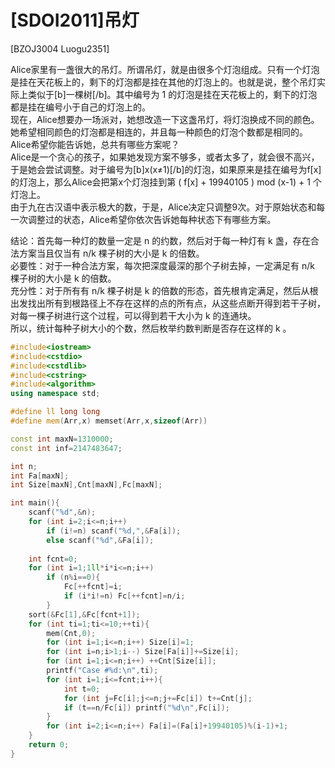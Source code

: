 # [SDOI2011]吊灯
[BZOJ3004 Luogu2351]

Alice家里有一盏很大的吊灯。所谓吊灯，就是由很多个灯泡组成。只有一个灯泡是挂在天花板上的，剩下的灯泡都是挂在其他的灯泡上的。也就是说，整个吊灯实际上类似于[b]一棵树[/b]。其中编号为 1 的灯泡是挂在天花板上的，剩下的灯泡都是挂在编号小于自己的灯泡上的。  
现在，Alice想要办一场派对，她想改造一下这盏吊灯，将灯泡换成不同的颜色。她希望相同颜色的灯泡都是相连的，并且每一种颜色的灯泡个数都是相同的。  
Alice希望你能告诉她，总共有哪些方案呢？  
Alice是一个贪心的孩子，如果她发现方案不够多，或者太多了，就会很不高兴，于是她会尝试调整。对于编号为[b]x(x≠1)[/b]的灯泡，如果原来是挂在编号为f[x]的灯泡上，那么Alice会把第x个灯泡挂到第 ( f[x] + 19940105 ) mod (x-1) + 1 个灯泡上。  
由于九在古汉语中表示极大的数，于是，Alice决定只调整9次。对于原始状态和每一次调整过的状态，Alice希望你依次告诉她每种状态下有哪些方案。

结论：首先每一种灯的数量一定是 n 的约数，然后对于每一种灯有 k 盏，存在合法方案当且仅当有 n/k 棵子树的大小是 k 的倍数。  
必要性：对于一种合法方案，每次把深度最深的那个子树去掉，一定满足有 n/k 棵子树的大小是 k 的倍数。  
充分性：对于所有有 n/k 棵子树是 k 的倍数的形态，首先根肯定满足，然后从根出发找出所有到根路径上不存在这样的点的所有点，从这些点断开得到若干子树，对每一棵子树进行这个过程，可以得到若干大小为 k 的连通块。  
所以，统计每种子树大小的个数，然后枚举约数判断是否存在这样的 k 。

```cpp
#include<iostream>
#include<cstdio>
#include<cstdlib>
#include<cstring>
#include<algorithm>
using namespace std;

#define ll long long
#define mem(Arr,x) memset(Arr,x,sizeof(Arr))

const int maxN=1310000;
const int inf=2147483647;

int n;
int Fa[maxN];
int Size[maxN],Cnt[maxN],Fc[maxN];

int main(){
	scanf("%d",&n);
	for (int i=2;i<=n;i++)
		if (i!=n) scanf("%d,",&Fa[i]);
		else scanf("%d",&Fa[i]);
	
	int fcnt=0;
	for (int i=1;1ll*i*i<=n;i++)
		if (n%i==0){
			Fc[++fcnt]=i;
			if (i*i!=n) Fc[++fcnt]=n/i;
		}
	sort(&Fc[1],&Fc[fcnt+1]);
	for (int ti=1;ti<=10;++ti){
		mem(Cnt,0);
		for (int i=1;i<=n;i++) Size[i]=1;
		for (int i=n;i>1;i--) Size[Fa[i]]+=Size[i];
		for (int i=1;i<=n;i++) ++Cnt[Size[i]];
		printf("Case #%d:\n",ti);
		for (int i=1;i<=fcnt;i++){
			int t=0;
			for (int j=Fc[i];j<=n;j+=Fc[i]) t+=Cnt[j];
			if (t==n/Fc[i]) printf("%d\n",Fc[i]);
		}
		for (int i=2;i<=n;i++) Fa[i]=(Fa[i]+19940105)%(i-1)+1;
	}
	return 0;
}
```